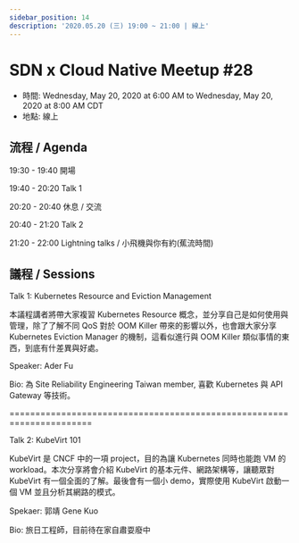 ```yaml
---
sidebar_position: 14
description: '2020.05.20 (三) 19:00 ~ 21:00 | 線上'
---
```


# SDN x Cloud Native Meetup #28
- 時間: Wednesday, May 20, 2020 at 6:00 AM to Wednesday, May 20, 2020 at 8:00 AM CDT
- 地點: 線上

## 流程 / Agenda

19:30 - 19:40 開場

19:40 - 20:20 Talk 1

20:20 - 20:40 休息 / 交流

20:40 - 21:20 Talk 2

21:20 - 22:00 Lightning talks / 小飛機與你有約(蕉流時間)

## 議程 / Sessions

Talk 1: Kubernetes Resource and Eviction Management

本議程講者將帶大家複習 Kubernetes Resource 概念，並分享自己是如何使用與管理，除了了解不同 QoS 對於 OOM Killer 帶來的影響以外，也會跟大家分享 Kubernetes Eviction Manager 的機制，這看似進行與 OOM Killer 類似事情的東西，到底有什差異與好處。

Speaker: Ader Fu

Bio: 為 Site Reliability Engineering Taiwan member, 喜歡 Kubernetes 與 API Gateway 等技術。

======================================================================

Talk 2: KubeVirt 101

KubeVirt 是 CNCF 中的一項 project，目的為讓 Kubernetes 同時也能跑 VM 的 workload。本次分享將會介紹 KubeVirt 的基本元件、網路架構等，讓聽眾對 KubeVirt 有一個全面的了解。最後會有一個小 demo，實際使用 KubeVirt 啟動一個 VM 並且分析其網路的模式。

Spekaer: 郭靖 Gene Kuo

Bio: 旅日工程師，目前待在家自肅耍廢中
